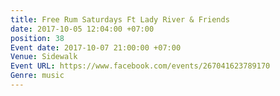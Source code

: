 ```yaml
---
title: Free Rum Saturdays Ft Lady River & Friends
date: 2017-10-05 12:04:00 +07:00
position: 38
Event date: 2017-10-07 21:00:00 +07:00
Venue: Sidewalk
Event URL: https://www.facebook.com/events/267041623789170
Genre: music
---
```


